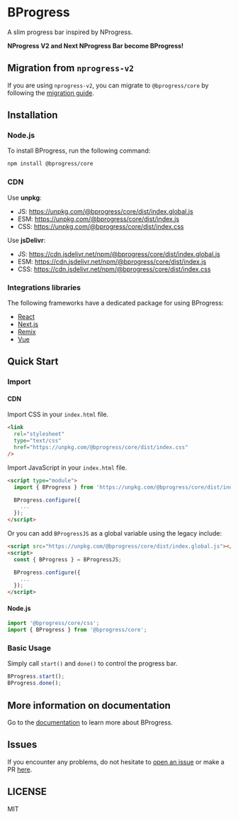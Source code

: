# BProgress

A slim progress bar inspired by NProgress.

**NProgress V2 and Next NProgress Bar become BProgress!**

## Migration from `nprogress-v2`

If you are using `nprogress-v2`, you can migrate to `@bprogress/core` by following the [migration guide](https://bprogress.vercel.app/docs/migration).

## Installation

### Node.js

To install BProgress, run the following command:

```bash
npm install @bprogress/core
```

### CDN

Use **unpkg**:

- JS: https://unpkg.com/@bprogress/core/dist/index.global.js
- ESM: https://unpkg.com/@bprogress/core/dist/index.js
- CSS: https://unpkg.com/@bprogress/core/dist/index.css

Use **jsDelivr**:

- JS: https://cdn.jsdelivr.net/npm/@bprogress/core/dist/index.global.js
- ESM: https://cdn.jsdelivr.net/npm/@bprogress/core/dist/index.js
- CSS: https://cdn.jsdelivr.net/npm/@bprogress/core/dist/index.css

### Integrations libraries

The following frameworks have a dedicated package for using BProgress:

- [React](https://www.npmjs.com/package/@bprogress/react)
- [Next.js](https://www.npmjs.com/package/@bprogress/next)
- [Remix](https://www.npmjs.com/package/@bprogress/remix)
- [Vue](https://www.npmjs.com/package/@bprogress/vue)

## Quick Start

### Import

#### CDN

Import CSS in your `index.html` file.

```html
<link
  rel="stylesheet"
  type="text/css"
  href="https://unpkg.com/@bprogress/core/dist/index.css"
/>
```

Import JavaScript in your `index.html` file.

```html
<script type="module">
  import { BProgress } from 'https://unpkg.com/@bprogress/core/dist/index.js';

  BProgress.configure({
    ...
  });
</script>
```

Or you can add `BProgressJS` as a global variable using the legacy include:

```html
<script src="https://unpkg.com/@bprogress/core/dist/index.global.js"></script>
<script>
  const { BProgress } = BProgressJS;

  BProgress.configure({
    ...
  });
</script>
```

#### Node.js

```js
import '@bprogress/core/css';
import { BProgress } from '@bprogress/core';
```

### Basic Usage

Simply call `start()` and `done()` to control the progress bar.

```js
BProgress.start();
BProgress.done();
```

## More information on documentation

Go to the [documentation](https://bprogress.vercel.app/docs) to learn more about BProgress.

## Issues

If you encounter any problems, do not hesitate to [open an issue](https://github.com/Skyleen77/bprogress/issues) or make a PR [here](https://github.com/Skyleen77/bprogress).

## LICENSE

MIT
